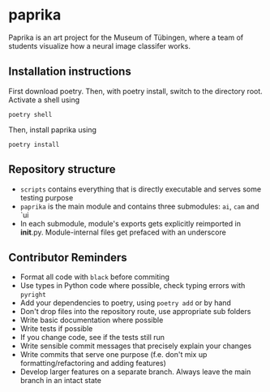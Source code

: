 # paprika
Paprika is an art project for the Museum of Tübingen, where a team of students visualize how a neural image classifer 
works. 

## Installation instructions
First download poetry. Then, with poetry install, switch to the directory root. Activate a shell using 

```poetry shell```

Then, install paprika using

```poetry install```

## Repository structure
- `scripts` contains everything that is directly executable and serves some testing purpose
- `paprika` is the main module and contains three submodules: `ai`, `cam` and `ui
- In each submodule, module's exports gets explicitly reimported in __init__.py. Module-internal files get prefaced with an
underscore

## Contributor Reminders 
- Format all code with `black` before commiting
- Use types in Python code where possible, check typing errors with `pyright`
- Add your dependencies to poetry, using `poetry add` or by hand
- Don't drop files into the repository route, use appropriate sub folders
- Write basic documentation where possible
- Write tests if possible
- If you change code, see if the tests still run
- Write sensible commit messages that precisely explain your changes
- Write commits that serve one purpose (f.e. don't mix up formatting/refactoring and adding features)
- Develop larger features on a separate branch. Always leave the main branch in an intact state 
